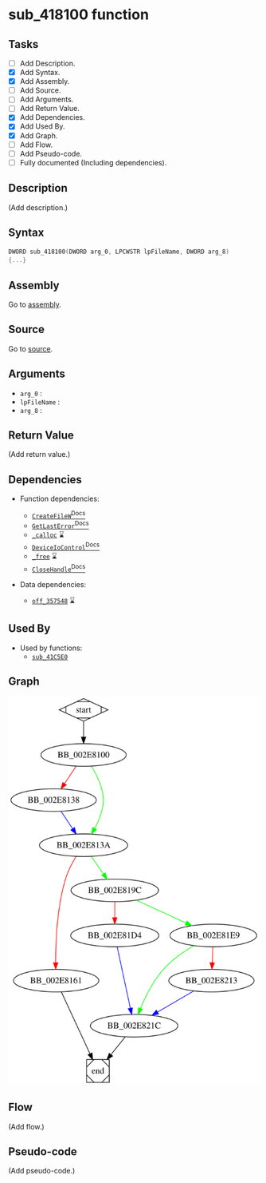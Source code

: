 # sub_418100 function

## Tasks

- [ ] Add Description.
- [X] Add Syntax.
- [X] Add Assembly.
- [ ] Add Source.
- [ ] Add Arguments.
- [ ] Add Return Value.
- [X] Add Dependencies.
- [X] Add Used By.
- [X] Add Graph.
- [ ] Add Flow.
- [ ] Add Pseudo-code.
- [ ] Fully documented (Including dependencies).

## Description

(Add description.)

## Syntax

```c
DWORD sub_418100(DWORD arg_0, LPCWSTR lpFileName, DWORD arg_8)
{...}
```

## Assembly

Go to [assembly](../asm/sub_418100.asm).

## Source

Go to [source](../cc/sub_418100.cc).

## Arguments

* `arg_0` : 
* `lpFileName` : 
* `arg_8` : 

## Return Value

(Add return value.)

## Dependencies

* Function dependencies:
  * [`CreateFileW`<sup>Docs</sup>](https://docs.microsoft.com/en-us/windows/win32/api/fileapi/nf-fileapi-createfilew)
  * [`GetLastError`<sup>Docs</sup>](https://docs.microsoft.com/en-us/windows/win32/api/errhandlingapi/nf-errhandlingapi-getlasterror)
  * [`_calloc`](_calloc.md) ⌛
  * [`DeviceIoControl`<sup>Docs</sup>](https://docs.microsoft.com/en-us/windows/win32/api/ioapiset/nf-ioapiset-deviceiocontrol)
  * [`_free`](_free.md) ⌛
  * [`CloseHandle`<sup>Docs</sup>](https://docs.microsoft.com/en-us/windows/win32/api/handleapi/nf-handleapi-closehandle)

* Data dependencies:
  * [`off_357548`](off_357548.md) ⌛

## Used By

* Used by functions:
  * [`sub_41C5E0`](sub_41C5E0.md)

## Graph

![sub_418100 Graph](../svg/sub_418100.svg "sub_418100 Graph")

## Flow

(Add flow.)

## Pseudo-code

(Add pseudo-code.)
